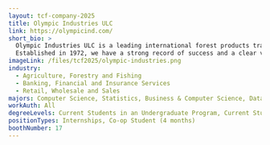 ```yaml
---
layout: tcf-company-2025
title: Olympic Industries ULC
link: https://olympicind.com/
short_bio: >
  Olympic Industries ULC is a leading international forest products trading company with our annual revenue exceeding $500 million. Our expertise includes the trading, importing/exporting, and manufacturing of forest products from the comfort of our office located in the heart of the vibrant and beautiful Lonsdale Quay in North Vancouver, BC.
  Established in 1972, we have a strong record of success and a clear vision for our industry's sustainable future. With over 25 active Commodity Traders, we are proud to have a corporate culture that rewards hard work, entrepreneurship, and team collaboration.
imageLink: /files/tcf2025/olympic-industries.png
industry:
  - Agriculture, Forestry and Fishing
  - Banking, Financial and Insurance Services
  - Retail, Wholesale and Sales
majors: Computer Science, Statistics, Business & Computer Science, Data Science, Computer Engineering
workAuth: All
degreeLevels: Current Students in an Undergraduate Program, Current Students in a Masters Program
positionTypes: Internships, Co-op Student (4 months)
boothNumber: 17
---
```

